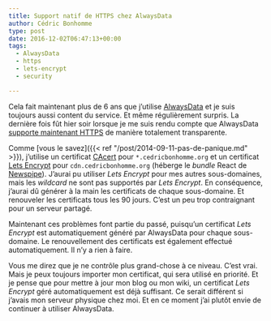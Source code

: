 ```yaml
---
title: Support natif de HTTPS chez AlwaysData
author: Cédric Bonhomme
type: post
date: 2016-12-02T06:47:13+00:00
tags:
  - AlwaysData
  - https
  - lets-encrypt
  - security

---
```

Cela fait maintenant plus de 6 ans que j’utilise
[AlwaysData](https://www.alwaysdata.com) et je suis toujours aussi content du
service. Et même régulièrement surpris. La dernière fois fût hier soir lorsque
je me suis rendu compte que AlwaysData
[supporte maintenant HTTPS](https://blog.alwaysdata.com/2016/11/28/https-native-support-for-lets-encrypt/)
de manière totalement transparente.

Comme [vous le savez]({{< ref "/post/2014-09-11-pas-de-panique.md" >}}),
j’utilise un certificat [CAcert](http://www.cacert.org) pour
``*.cedricbonhomme.org`` et un certificat
[Lets Encrypt](https://letsencrypt.org) pour ``cdn.cedricbonhomme.org``
(héberge le _bundle_ React de [Newspipe](https://www.newspipe.org)).
J’aurai pu utiliser _Lets Encrypt_ pour mes autres sous-domaines, mais les
_wildcard_ ne sont pas supportés par _Lets Encrypt_. En conséquence, j’aurai dû
générer à la main les certificats de chaque sous-domaine. Et renouveler les
certificats tous les 90 jours. C’est un peu trop contraignant pour un serveur
partagé.

Maintenant ces problèmes font partie du passé, puisqu’un certificat
_Lets Encrypt_ est automatiquement généré par AlwaysData pour chaque
sous-domaine. Le renouvellement des certificats est également effectué
automatiquement. Il n’y a rien à faire.

Vous me direz que je ne contrôle plus grand-chose à ce niveau. C’est vrai. Mais
je peux toujours importer mon certificat, qui sera utilisé en priorité. Et je
pense que pour mettre à jour mon blog ou mon wiki, un certificat
_Lets Encrypt_ géré automatiquement est déjà suffisant. Ce serait différent si
j’avais mon serveur physique chez moi. Et en ce moment j’ai plutôt envie de
continuer à utiliser AlwaysData.